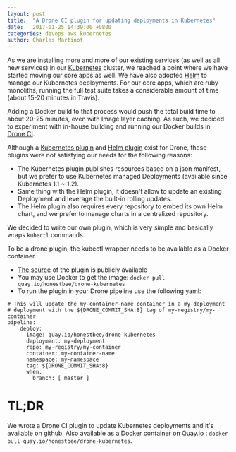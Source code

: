 ```yaml
---
layout: post
title:  "A Drone CI plugin for updating deployments in Kubernetes"
date:   2017-01-25 14:39:00 +0800
categories: devops aws kubernetes
author: Charles Martinot
---
```

As we are installing more and more of our existing services (as well as all  new services) in our [Kubernetes][k8s] cluster, we reached a point where we have started moving our core apps as well. We have also adopted [Helm][helm] to manage our Kubernetes deployments. For our core apps, which are ruby monoliths, running the full test suite takes a considerable amount of time (about 15-20 minutes in Travis).

Adding a Docker build to that process would push the total build time to about 20-25 minutes, even with Image layer caching. As such, we decided to experiment with in-house building and running our Docker builds in [Drone CI][droneci].

Although a [Kubernetes plugin][drone-kubernetes] and [Helm plugin][drone-helm] exist for Drone, these plugins were not satisfying our needs for the following reasons:
- The Kubernetes plugin publishes resources based on a json manifest, but we prefer to use Kubernetes managed Deployments (available since Kubernetes 1.1 ~ 1.2).
- Same thing with the Helm plugin, it doesn't allow to update an existing Deployment and leverage the built-in rolling updates.
- The Helm plugin also requires every repository to embed its own Helm chart, and we prefer to manage charts in a centralized repository.

We decided to write our own plugin, which is very simple and basically wraps `kubectl` commands. 

To be a drone plugin, the kubectl wrapper needs to be available as a Docker container.

- [The source][drone-k8s] of the plugin is publicly available
- You may use Docker to get the image: `docker pull quay.io/honestbee/drone-kubernetes`
- To run the plugin in your Drone pipeline use the following yaml:
```
# This will update the my-container-name container in a my-deployment
# deployment with the ${DRONE_COMMIT_SHA:8} tag of my-registry/my-container
pipeline:
    deploy:
      image: quay.io/honestbee/drone-kubernetes
      deployment: my-deployment
      repo: my-registry/my-container
      container: my-container-name
      namespace: my-namespace
      tag: ${DRONE_COMMIT_SHA:8}
      when:
        branch: [ master ]
```

# TL;DR

We wrote a Drone CI plugin to update Kubernetes deployments and it's available on [github][drone-k8s]. Also available as a Docker container on [Quay.io][quay] : `docker pull quay.io/honestbee/drone-kubernetes`.

[drone-k8s]: https://github.com/honestbee/drone-kubernetes
[quay]: https://quay.io/repository/honestbee/drone-kubernetes
[k8s]: https://kubernetes.io/
[droneci]: https://github.com/drone/drone
[drone-kubernetes]: https://github.com/UKHomeOffice-attic/drone-kubernetes
[drone-helm]: https://github.com/ipedrazas/drone-helm
[helm]: https://github.com/kubernetes/helm
